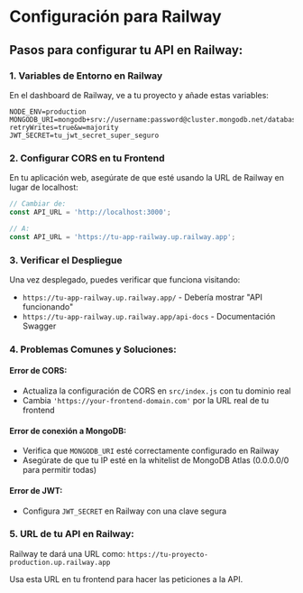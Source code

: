 # Configuración para Railway

## Pasos para configurar tu API en Railway:

### 1. Variables de Entorno en Railway
En el dashboard de Railway, ve a tu proyecto y añade estas variables:

```
NODE_ENV=production
MONGODB_URI=mongodb+srv://username:password@cluster.mongodb.net/database_name?retryWrites=true&w=majority
JWT_SECRET=tu_jwt_secret_super_seguro
```

### 2. Configurar CORS en tu Frontend
En tu aplicación web, asegúrate de que esté usando la URL de Railway en lugar de localhost:

```javascript
// Cambiar de:
const API_URL = 'http://localhost:3000';

// A:
const API_URL = 'https://tu-app-railway.up.railway.app';
```

### 3. Verificar el Despliegue
Una vez desplegado, puedes verificar que funciona visitando:
- `https://tu-app-railway.up.railway.app/` - Debería mostrar "API funcionando"
- `https://tu-app-railway.up.railway.app/api-docs` - Documentación Swagger

### 4. Problemas Comunes y Soluciones:

#### Error de CORS:
- Actualiza la configuración de CORS en `src/index.js` con tu dominio real
- Cambia `'https://your-frontend-domain.com'` por la URL real de tu frontend

#### Error de conexión a MongoDB:
- Verifica que `MONGODB_URI` esté correctamente configurado en Railway
- Asegúrate de que tu IP esté en la whitelist de MongoDB Atlas (0.0.0.0/0 para permitir todas)

#### Error de JWT:
- Configura `JWT_SECRET` en Railway con una clave segura

### 5. URL de tu API en Railway:
Railway te dará una URL como: `https://tu-proyecto-production.up.railway.app`

Usa esta URL en tu frontend para hacer las peticiones a la API.